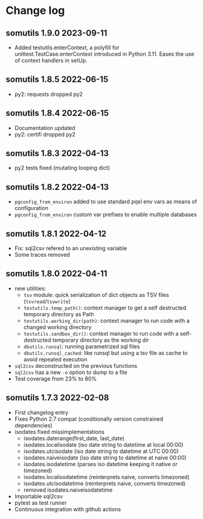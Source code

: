 # Change log

## somutils 1.9.0 2023-09-11

- Added testutils.enterContext, a polyfill for
  unittest.TestCase.enterContext introduced in Python 3.11.
  Eases the use of context handlers in setUp.

## somutils 1.8.5 2022-06-15

- py2: requests dropped py2

## somutils 1.8.4 2022-06-15

- Documentation updated
- py2: certifi dropped py2

## somutils 1.8.3 2022-04-13

- py2 tests fixed (mutating looping dict)

## somutils 1.8.2 2022-04-13

- `pgconfig_from_environ` added to use standard pqsl env vars as means of configuration
- `pgconfig_from_environ` custom var prefixes to enable multiple databases

## somutils 1.8.1 2022-04-12

- Fix: sql2csv refered to an unexisting variable
- Some traces removed

## somutils 1.8.0 2022-04-11

- new utilities:
  - `tsv` module: quick serialization of dict objects as TSV files (`tsvread`/`tsvwrite`) 
  - `testutils.temp_path()`: context manager to get a self destructed temporary directory as Path
  - `testutils.working_dir(path)`: context manager to run code with a changed working directory
  - `testutils.sandbox_dir()`: context manager to run code with a self-destructed temporary directory as the working dir 
  - `dbutils.runsql`: running parametrized sql files
  - `dbutils.runsql_cached`: like runsql but using a tsv file as cache to avoid repeated execution
- `sql2csv` deconstructed on the previous functions
- `sql2csv` has a new `-o` option to dump to a file
- Test coverage from 23% to 80%

## somutils 1.7.3 2022-02-08

- First changelog entry
- Fixes Python 2.7 compat (conditionally version constrained dependencies)
- isodates fixed missimplementations
  - isodates.daterange(first_date, last_date)
  - isodates.localisodate (iso date string to datetime at local 00:00)
  - isodates.utcisodate (iso date string to datetime at UTC 00:00)
  - isodates.naiveisodate (iso date string to datetime at naive 00:00)
  - isodates.isodatetime (parses iso datetime keeping it native or timezoned)
  - isodates.localisodatetime (reinterprets naive, converts timezoned)
  - isodates.utcisodatetime (reinterprets naive, converts timezoned)
  - removed isodates.naiveisodatetime 
- Importable sql2csv
- pytest as test runner
- Continuous integration with github actions


